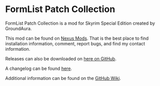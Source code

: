 # FormList Patch Collection

FormList Patch Collection is a mod for Skyrim Special Edition created by GroundAura.

This mod can be found on [Nexus Mods](https://www.nexusmods.com/skyrimspecialedition/mods/74626).
That is the best place to find installation information, comment, report bugs, and find my contact information.

Releases can also be downloaded on [here on GitHub](https://github.com/GroundAura/FormList-Patch-Collection/releases).

A changelog can be found [here](https://github.com/GroundAura/FormList-Patch-Collection/blob/main/docs/CHANGELOG.md).

Additional information can be found on the [GitHub Wiki](https://github.com/GroundAura/FormList-Patch-Collection/wiki).
